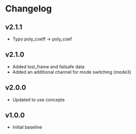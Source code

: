 # Changelog

## v2.1.1
- Typo poly_coeff -> poly_coef

## v2.1.0
- Added lost_frame and failsafe data
- Added an additional channel for mode switching (mode3)

## v2.0.0
- Updated to use concepts

## v1.0.0
- Initial baseline
